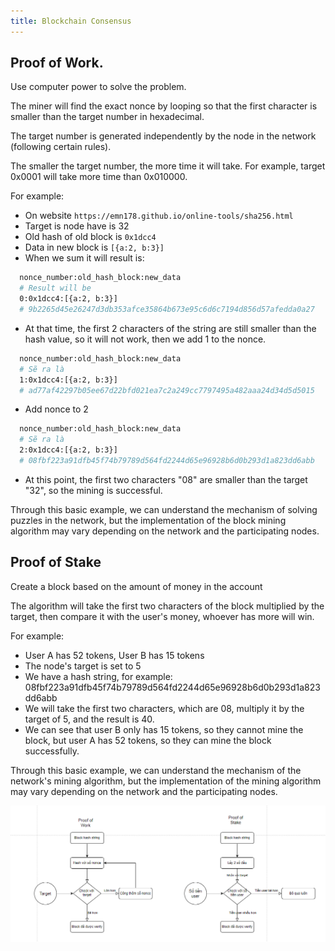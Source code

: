 ```yaml
---
title: Blockchain Consensus
---
```


## Proof of Work.

Use computer power to solve the problem.

The miner will find the exact nonce by looping so that the first character is smaller than the target number in hexadecimal.

The target number is generated independently by the node in the network (following certain rules).

The smaller the target number, the more time it will take. For example, target 0x0001 will take more time than 0x010000.

For example:

- On website `https://emn178.github.io/online-tools/sha256.html`
- Target is node have is 32
- Old hash of old block is `0x1dcc4`
- Data in new block is `[{a:2, b:3}]`
- When we sum it will result is:

```bash
  nonce_number:old_hash_block:new_data
  # Result will be
  0:0x1dcc4:[{a:2, b:3}]
  # 9b2265d45e26247d3db353afce35864b673e95c6d6c7194d856d57afedda0a27
```

- At that time, the first 2 characters of the string are still smaller than the hash value, so it will not work, then we add 1 to the nonce.

```bash
  nonce_number:old_hash_block:new_data
  # Sẽ ra là
  1:0x1dcc4:[{a:2, b:3}]
  # ad77af42297b05ee67d22bfd021ea7c2a249cc7797495a482aaa24d34d5d5015
```

- Add nonce to 2

```bash
  nonce_number:old_hash_block:new_data
  # Sẽ ra là
  2:0x1dcc4:[{a:2, b:3}]
  # 08fbf223a91dfb45f74b79789d564fd2244d65e96928b6d0b293d1a823dd6abb
```

- At this point, the first two characters "08" are smaller than the target "32", so the mining is successful.

Through this basic example, we can understand the mechanism of solving puzzles in the network, but the implementation of the block mining algorithm may vary depending on the network and the participating nodes.

## Proof of Stake

Create a block based on the amount of money in the account

The algorithm will take the first two characters of the block multiplied by the target, then compare it with the user's money, whoever has more will win.

For example:

- User A has 52 tokens, User B has 15 tokens
- The node's target is set to 5
- We have a hash string, for example: 08fbf223a91dfb45f74b79789d564fd2244d65e96928b6d0b293d1a823dd6abb
- We will take the first two characters, which are 08, multiply it by the target of 5, and the result is 40.
- We can see that user B only has 15 tokens, so they cannot mine the block, but user A has 52 tokens, so they can mine the block successfully.

Through this basic example, we can understand the mechanism of the network's mining algorithm, but the implementation of the mining algorithm may vary depending on the network and the participating nodes.

![Image](https://raw.githubusercontent.com/quankori/quankori.github.io/main/src/images/blockchain/6.PNG)
